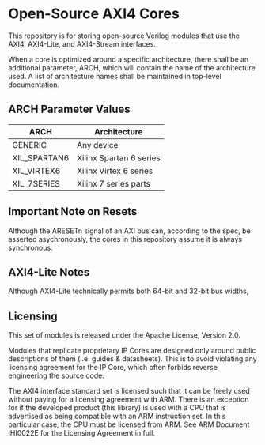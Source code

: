 # Open-Source AXI4 Cores #

This repository is for storing open-source Verilog modules that use the AXI4, 
AXI4-Lite, and AXI4-Stream interfaces. 

When a core is optimized around a specific architecture, there shall be an 
additional parameter, ARCH, which will contain the name of the architecture 
used. A list of architecture names shall be maintained in top-level 
documentation.

## ARCH Parameter Values ##

| ARCH         | Architecture            |
| ---          | ---                     |
| GENERIC      | Any device              |
| XIL_SPARTAN6 | Xilinx Spartan 6 series |
| XIL_VIRTEX6  | Xilinx Virtex 6 series  |
| XIL_7SERIES  | Xilinx 7 series parts   |

## Important Note on Resets ##

Although the ARESETn signal of an AXI bus can, according to the spec, be 
asserted asychronously, the cores in this repository assume it is always 
synchronous.

## AXI4-Lite Notes ##

Although AXI4-Lite technically permits both 64-bit and 32-bit bus widths, 

## Licensing ##

This set of modules is released under the Apache License, Version 2.0.

Modules that replicate proprietary IP Cores are designed only around public 
descriptions of them (i.e. guides & datasheets). This is to avoid violating any
licensing agreement for the IP Core, which often forbids reverse engineering the 
source code.

The AXI4 interface standard set is licensed such that it can be freely used 
without paying for a licensing agreement with ARM. There is an exception for if 
the developed product (this library) is used with a CPU that is advertised as 
being compatible with an ARM instruction set. In this particular case, the CPU 
must be licensed from ARM. See ARM Document IHI0022E for the Licensing Agreement 
in full.

